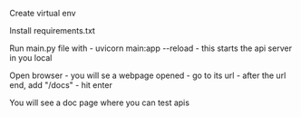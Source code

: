 Create virtual env

Install requirements.txt

Run main.py file with - uvicorn main:app --reload - this starts the api server in you local

Open browser - you will se a webpage opened - go to its url - after the url end, add "/docs" - hit enter

You will see a doc page where you can test apis
